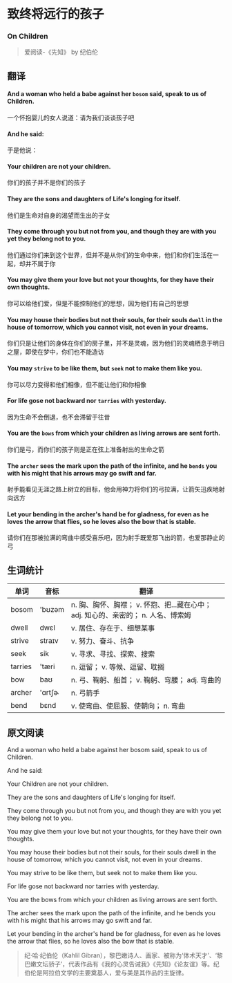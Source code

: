 # 致终将远行的孩子
### On Children
>爱阅读-《先知》 by 纪伯伦

## 翻译
#### And a woman who held a babe against her `bosom` said, speak to us of Children.
一个怀抱婴儿的女人说道：请为我们谈谈孩子吧
#### And he said:
于是他说：
#### Your children are not your children.
你们的孩子并不是你们的孩子
#### They are the sons and daughters of Life's longing for itself.
他们是生命对自身的渴望而生出的子女
#### They come through you but not from you, and though they are with you yet they belong not to you.
他们通过你们来到这个世界，但并不是从你们的生命中来，他们和你们生活在一起，却并不属于你
#### You may give them your love but not your thoughts, for they have their own thoughts.
你可以给他们爱，但是不能控制他们的思想，因为他们有自己的思想
#### You may house their bodies but not their souls, for their souls `dwell` in the house of tomorrow, which you cannot visit, not even in your dreams.
你们只是让他们的身体在你们的房子里，并不是灵魂，因为他们的灵魂栖息于明日之屋，即使在梦中，你们也不能造访
#### You may `strive` to be like them, but `seek` not to make them like you.
你可以尽力变得和他们相像，但不能让他们和你相像
#### For life gose not backward nor `tarries` with yesterday.
因为生命不会倒退，也不会滞留于往昔
#### You are the `bows` from which your children as living arrows are sent forth.
你们是弓，而你们的孩子则是正在弦上准备射出的生命之箭
#### The `archer` sees the mark upon the path of the infinite, and he `bends` you with his might that his arrows may go swift and far.
射手能看见无涯之路上树立的目标，他会用神力将你们的弓拉满，让箭矢迅疾地射向远方
#### Let your bending in the archer's hand be for gladness, for even as he loves the arrow that flies, so he loves also the bow that is stable.
请你们在那被拉满的弯曲中感受喜乐吧，因为射手既爱那飞出的箭，也爱那静止的弓


## 生词统计
| 单词 | 音标 | 翻译
|-|-|-|
| bosom | 'bʊzəm | n. 胸、胸怀、胸襟； v. 怀抱、把...藏在心中； adj. 知心的、亲密的； n. 人名、博索姆 |
| dwell | dwɛl | v. 居住、存在于、细想某事 |
| strive | straɪv | v. 努力、奋斗、抗争 |
| seek | sik | v. 寻求、寻找、探索、搜索 |
| tarries | 'tæri | n. 逗留； v. 等候、逗留、耽搁 |
| bow | baʊ | n. 弓、鞠躬、船首； v. 鞠躬、弯腰； adj. 弯曲的 |
| archer | 'ɑrtʃɚ | n. 弓箭手 |
| bend | bɛnd | v. 使弯曲、使屈服、使朝向； n. 弯曲 |

## 原文阅读
And a woman who held a babe against her bosom said, speak to us of Children.

And he said:

Your Children are not your children.

They are the sons and daughters of Life's longing for itself.

They come through you but not from you, and though they are with you yet they belong not to you.

You may give them your love but not your thoughts, for they have their own thoughts.

You may house their bodies but not their souls, for their souls dwell in the house of tomorrow, which you cannot visit, not even in your dreams.

You may strive to be like them, but seek not to make them like you.

For life gose not backward nor tarries with yesterday.

You are the bows from which your children as living arrows are sent forth.

The archer sees the mark upon the path of the infinite, and he bends you with his might that his arrows may go swift and far.

Let your bending in the archer's hand be for gladness, for even as he loves the arrow that flies, so he loves also the bow that is stable.

>纪·哈·纪伯伦（Kahlil Gibran），黎巴嫩诗人、画家、被称为‘体术天才’、‘黎巴嫩文坛骄子’，代表作品有《我的心灵告诫我》《先知》《论友谊》等。纪伯伦是阿拉伯文学的主要奠基人，爱与美是其作品的主旋律。

<!-- <src-rtyAudio :src="'https://rtyxmd.gitee.io/rtyresources2019/2019-January/On Children.mp3'"></src-rtyAudio> -->